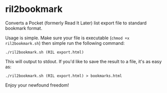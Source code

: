 ril2bookmark
============

Converts a Pocket (formerly Read It Later) list export file to standard bookmark format.

Usage is simple. Make sure your file is executable (`chmod +x ril2bookmark.sh`) then simple run the following command:

`./ril2bookmark.sh (RIL export.html)`

This will output to stdout. If you'd like to save the result to a file, it's as easy as:

`./ril2bookmark.sh (RIL export.html) > bookmarks.html`

Enjoy your newfound freedom!